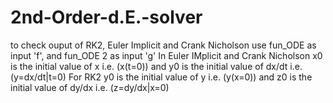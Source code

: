 # 2nd-Order-d.E.-solver
to check ouput of RK2, Euler Implicit and Crank Nicholson use fun_ODE as input 'f',
and fun_ODE 2 as input 'g'
In Euler IMplicit and Crank Nicholson x0 is the initial value of x i.e. (x(t=0))
and y0 is the initial value of dx/dt i.e. (y=dx/dt|t=0)
For RK2 y0 is the initial value of y i.e. (y(x=0)) and z0 is the initial value of dy/dx i.e. (z=dy/dx|x=0)
 
